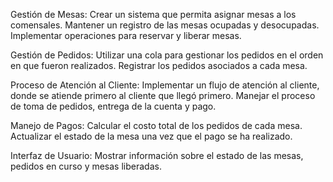 Gestión de Mesas:
Crear un sistema que permita asignar mesas a los comensales.
Mantener un registro de las mesas ocupadas y desocupadas.
Implementar operaciones para reservar y liberar mesas.


Gestión de Pedidos:
Utilizar una cola para gestionar los pedidos en el orden en que fueron realizados.
Registrar los pedidos asociados a cada mesa.


Proceso de Atención al Cliente:
Implementar un flujo de atención al cliente, donde se atiende primero al cliente que llegó primero.
Manejar el proceso de toma de pedidos, entrega de la cuenta y pago.


Manejo de Pagos:
Calcular el costo total de los pedidos de cada mesa.
Actualizar el estado de la mesa una vez que el pago se ha realizado.


Interfaz de Usuario:
Mostrar información sobre el estado de las mesas, pedidos en curso y mesas liberadas.

